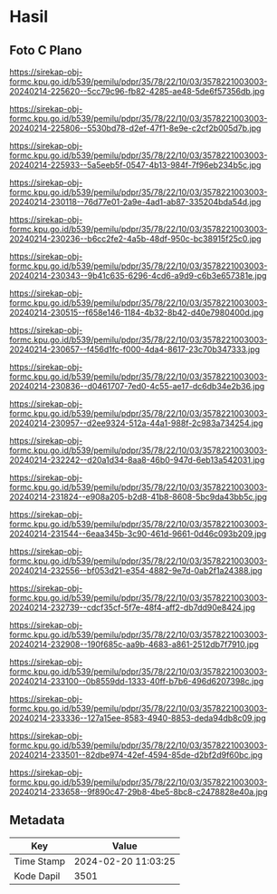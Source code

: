 # Hasil

## Foto C Plano

https://sirekap-obj-formc.kpu.go.id/b539/pemilu/pdpr/35/78/22/10/03/3578221003003-20240214-225620--5cc79c96-fb82-4285-ae48-5de6f57356db.jpg

https://sirekap-obj-formc.kpu.go.id/b539/pemilu/pdpr/35/78/22/10/03/3578221003003-20240214-225806--5530bd78-d2ef-47f1-8e9e-c2cf2b005d7b.jpg

https://sirekap-obj-formc.kpu.go.id/b539/pemilu/pdpr/35/78/22/10/03/3578221003003-20240214-225933--5a5eeb5f-0547-4b13-984f-7f96eb234b5c.jpg

https://sirekap-obj-formc.kpu.go.id/b539/pemilu/pdpr/35/78/22/10/03/3578221003003-20240214-230118--76d77e01-2a9e-4ad1-ab87-335204bda54d.jpg

https://sirekap-obj-formc.kpu.go.id/b539/pemilu/pdpr/35/78/22/10/03/3578221003003-20240214-230236--b6cc2fe2-4a5b-48df-950c-bc38915f25c0.jpg

https://sirekap-obj-formc.kpu.go.id/b539/pemilu/pdpr/35/78/22/10/03/3578221003003-20240214-230343--9b41c635-6296-4cd6-a9d9-c6b3e657381e.jpg

https://sirekap-obj-formc.kpu.go.id/b539/pemilu/pdpr/35/78/22/10/03/3578221003003-20240214-230515--f658e146-1184-4b32-8b42-d40e7980400d.jpg

https://sirekap-obj-formc.kpu.go.id/b539/pemilu/pdpr/35/78/22/10/03/3578221003003-20240214-230657--f456d1fc-f000-4da4-8617-23c70b347333.jpg

https://sirekap-obj-formc.kpu.go.id/b539/pemilu/pdpr/35/78/22/10/03/3578221003003-20240214-230836--d0461707-7ed0-4c55-ae17-dc6db34e2b36.jpg

https://sirekap-obj-formc.kpu.go.id/b539/pemilu/pdpr/35/78/22/10/03/3578221003003-20240214-230957--d2ee9324-512a-44a1-988f-2c983a734254.jpg

https://sirekap-obj-formc.kpu.go.id/b539/pemilu/pdpr/35/78/22/10/03/3578221003003-20240214-232242--d20a1d34-8aa8-46b0-947d-6eb13a542031.jpg

https://sirekap-obj-formc.kpu.go.id/b539/pemilu/pdpr/35/78/22/10/03/3578221003003-20240214-231824--e908a205-b2d8-41b8-8608-5bc9da43bb5c.jpg

https://sirekap-obj-formc.kpu.go.id/b539/pemilu/pdpr/35/78/22/10/03/3578221003003-20240214-231544--6eaa345b-3c90-461d-9661-0d46c093b209.jpg

https://sirekap-obj-formc.kpu.go.id/b539/pemilu/pdpr/35/78/22/10/03/3578221003003-20240214-232556--bf053d21-e354-4882-9e7d-0ab2f1a24388.jpg

https://sirekap-obj-formc.kpu.go.id/b539/pemilu/pdpr/35/78/22/10/03/3578221003003-20240214-232739--cdcf35cf-5f7e-48f4-aff2-db7dd90e8424.jpg

https://sirekap-obj-formc.kpu.go.id/b539/pemilu/pdpr/35/78/22/10/03/3578221003003-20240214-232908--190f685c-aa9b-4683-a861-2512db7f7910.jpg

https://sirekap-obj-formc.kpu.go.id/b539/pemilu/pdpr/35/78/22/10/03/3578221003003-20240214-233100--0b8559dd-1333-40ff-b7b6-496d6207398c.jpg

https://sirekap-obj-formc.kpu.go.id/b539/pemilu/pdpr/35/78/22/10/03/3578221003003-20240214-233336--127a15ee-8583-4940-8853-deda94db8c09.jpg

https://sirekap-obj-formc.kpu.go.id/b539/pemilu/pdpr/35/78/22/10/03/3578221003003-20240214-233501--82dbe974-42ef-4594-85de-d2bf2d9f60bc.jpg

https://sirekap-obj-formc.kpu.go.id/b539/pemilu/pdpr/35/78/22/10/03/3578221003003-20240214-233658--9f890c47-29b8-4be5-8bc8-c2478828e40a.jpg


## Metadata

| Key        | Value               |
| ---------- | ------------------- |
| Time Stamp | 2024-02-20 11:03:25 |
| Kode Dapil | 3501                |



